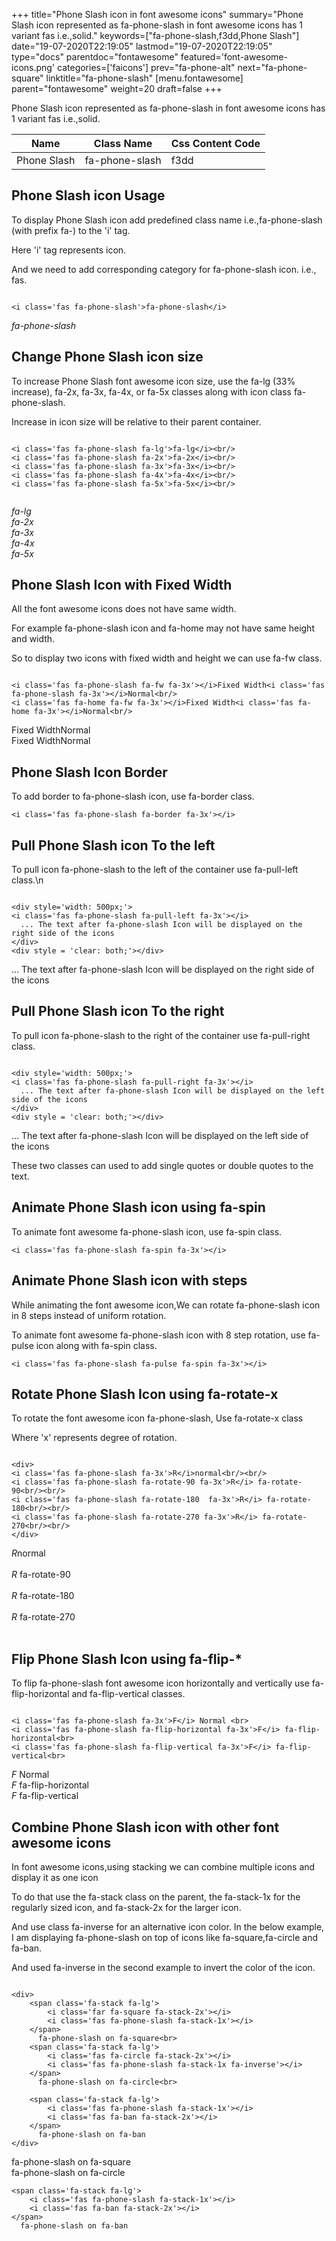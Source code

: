 +++
title="Phone Slash icon in font awesome icons"
summary="Phone Slash icon represented as fa-phone-slash in font awesome icons has 1 variant fas i.e.,solid."
keywords=["fa-phone-slash,f3dd,Phone Slash"]
date="19-07-2020T22:19:05"
lastmod="19-07-2020T22:19:05"
type="docs"
parentdoc="fontawesome"
featured='font-awesome-icons.png'
categories=['faicons']
prev="fa-phone-alt"
next="fa-phone-square"
linktitle="fa-phone-slash"
[menu.fontawesome]
parent="fontawesome"
weight=20
draft=false
+++


Phone Slash icon represented as fa-phone-slash in font awesome icons has 1 variant fas i.e.,solid.

<div class='table-responsive'><table class='table'><thead><tr><th>Name</th><th>Class Name</th><th>Css Content Code</th></tr></thead><tbody><tr><td>Phone Slash</td><td>fa-phone-slash</td><td>f3dd</td></tr></tbody></table></div>



## Phone Slash icon Usage

To display Phone Slash icon add predefined class name i.e.,fa-phone-slash (with prefix fa-) to the 'i' tag.

Here 'i' tag represents icon.

And we need to add corresponding category for fa-phone-slash icon. i.e., fas.


```

<i class='fas fa-phone-slash'>fa-phone-slash</i>
```

<i class='fas fa-phone-slash'>fa-phone-slash</i>




## Change Phone Slash icon size
To increase Phone Slash font awesome icon size, use the fa-lg (33% increase), fa-2x, fa-3x, fa-4x, or fa-5x classes along with icon class fa-phone-slash.

Increase in icon size will be relative to their parent container. 

```

<i class='fas fa-phone-slash fa-lg'>fa-lg</i><br/>
<i class='fas fa-phone-slash fa-2x'>fa-2x</i><br/>
<i class='fas fa-phone-slash fa-3x'>fa-3x</i><br/>
<i class='fas fa-phone-slash fa-4x'>fa-4x</i><br/>
<i class='fas fa-phone-slash fa-5x'>fa-5x</i><br/>
            
```

<i class='fas fa-phone-slash fa-lg'>fa-lg</i><br/>
<i class='fas fa-phone-slash fa-2x'>fa-2x</i><br/>
<i class='fas fa-phone-slash fa-3x'>fa-3x</i><br/>
<i class='fas fa-phone-slash fa-4x'>fa-4x</i><br/>
<i class='fas fa-phone-slash fa-5x'>fa-5x</i><br/>
            



## Phone Slash Icon with Fixed Width 

All the font awesome icons does not have same width.

For example fa-phone-slash icon and fa-home may not have same height and width.

So to display two icons with fixed width and height we can use fa-fw class.


```

<i class='fas fa-phone-slash fa-fw fa-3x'></i>Fixed Width<i class='fas fa-phone-slash fa-3x'></i>Normal<br/>
<i class='fas fa-home fa-fw fa-3x'></i>Fixed Width<i class='fas fa-home fa-3x'></i>Normal<br/>
```

<i class='fas fa-phone-slash fa-fw fa-3x'></i>Fixed Width<i class='fas fa-phone-slash fa-3x'></i>Normal<br/>
<i class='fas fa-home fa-fw fa-3x'></i>Fixed Width<i class='fas fa-home fa-3x'></i>Normal<br/>



## Phone Slash Icon Border 

To add border to fa-phone-slash icon, use fa-border class.


```
<i class='fas fa-phone-slash fa-border fa-3x'></i>

```
<i class='fas fa-phone-slash fa-border fa-3x'></i>





## Pull Phone Slash icon To the left

To pull icon fa-phone-slash to the left of the container use fa-pull-left class.\n

```

<div style='width: 500px;'>
<i class='fas fa-phone-slash fa-pull-left fa-3x'></i>
  ... The text after fa-phone-slash Icon will be displayed on the right side of the icons
</div>
<div style = 'clear: both;'></div>
```

<div style='width: 500px;'>
<i class='fas fa-phone-slash fa-pull-left fa-3x'></i>
  ... The text after fa-phone-slash Icon will be displayed on the right side of the icons
</div>
<div style = 'clear: both;'></div>




## Pull Phone Slash icon To the right
To pull icon fa-phone-slash to the right of the container use fa-pull-right class.

```

<div style='width: 500px;'>
<i class='fas fa-phone-slash fa-pull-right fa-3x'></i>
  ... The text after fa-phone-slash Icon will be displayed on the left side of the icons
</div>
<div style = 'clear: both;'></div>
```

<div style='width: 500px;'>
<i class='fas fa-phone-slash fa-pull-right fa-3x'></i>
  ... The text after fa-phone-slash Icon will be displayed on the left side of the icons
</div>
<div style = 'clear: both;'></div>

These two classes can used to add single quotes or double quotes to the text.


## Animate Phone Slash icon using fa-spin
To animate font awesome fa-phone-slash icon, use fa-spin class.

```
<i class='fas fa-phone-slash fa-spin fa-3x'></i>
```
<i class='fas fa-phone-slash fa-spin fa-3x'></i>




## Animate Phone Slash icon with steps
While animating the font awesome icon,We can rotate fa-phone-slash icon in 8 steps instead of uniform rotation.

To animate font awesome fa-phone-slash icon with 8 step rotation, use fa-pulse icon along with fa-spin class.


```
<i class='fas fa-phone-slash fa-pulse fa-spin fa-3x'></i>

```
<i class='fas fa-phone-slash fa-pulse fa-spin fa-3x'></i>





## Rotate Phone Slash Icon using fa-rotate-x
To rotate the font awesome icon fa-phone-slash, Use fa-rotate-x class

Where 'x' represents degree of rotation.


```

<div>
<i class='fas fa-phone-slash fa-3x'>R</i>normal<br/><br/>
<i class='fas fa-phone-slash fa-rotate-90 fa-3x'>R</i> fa-rotate-90<br/><br/> 
<i class='fas fa-phone-slash fa-rotate-180  fa-3x'>R</i> fa-rotate-180<br/><br/> 
<i class='fas fa-phone-slash fa-rotate-270 fa-3x'>R</i> fa-rotate-270<br/><br/>
</div>
```

<div>
<i class='fas fa-phone-slash fa-3x'>R</i>normal<br/><br/>
<i class='fas fa-phone-slash fa-rotate-90 fa-3x'>R</i> fa-rotate-90<br/><br/> 
<i class='fas fa-phone-slash fa-rotate-180  fa-3x'>R</i> fa-rotate-180<br/><br/> 
<i class='fas fa-phone-slash fa-rotate-270 fa-3x'>R</i> fa-rotate-270<br/><br/>
</div>




## Flip Phone Slash Icon using fa-flip-*
To flip fa-phone-slash font awesome icon horizontally and vertically use fa-flip-horizontal and fa-flip-vertical classes. 

```

<i class='fas fa-phone-slash fa-3x'>F</i> Normal <br>
<i class='fas fa-phone-slash fa-flip-horizontal fa-3x'>F</i> fa-flip-horizontal<br>
<i class='fas fa-phone-slash fa-flip-vertical fa-3x'>F</i> fa-flip-vertical<br>
```

<i class='fas fa-phone-slash fa-3x'>F</i> Normal <br>
<i class='fas fa-phone-slash fa-flip-horizontal fa-3x'>F</i> fa-flip-horizontal<br>
<i class='fas fa-phone-slash fa-flip-vertical fa-3x'>F</i> fa-flip-vertical<br>




## Combine Phone Slash icon with other font awesome icons
In font awesome icons,using stacking we can combine multiple icons and display it as one icon 

To do that use the fa-stack class on the parent, the fa-stack-1x for the regularly sized icon, and fa-stack-2x for the larger icon.

And use class fa-inverse for an alternative icon color. 
In the below example, I am displaying fa-phone-slash on top of icons like fa-square,fa-circle and fa-ban.

And used fa-inverse in the second example to invert the color of the icon.

```

<div>
    <span class='fa-stack fa-lg'>
        <i class='far fa-square fa-stack-2x'></i>
        <i class='fas fa-phone-slash fa-stack-1x'></i>
    </span>
      fa-phone-slash on fa-square<br>
    <span class='fa-stack fa-lg'>
        <i class='fas fa-circle fa-stack-2x'></i>
        <i class='fas fa-phone-slash fa-stack-1x fa-inverse'></i>
    </span>
      fa-phone-slash on fa-circle<br>

    <span class='fa-stack fa-lg'>
        <i class='fas fa-phone-slash fa-stack-1x'></i>
        <i class='fas fa-ban fa-stack-2x'></i>
    </span>
      fa-phone-slash on fa-ban
</div>
```

<div>
    <span class='fa-stack fa-lg'>
        <i class='far fa-square fa-stack-2x'></i>
        <i class='fas fa-phone-slash fa-stack-1x'></i>
    </span>
      fa-phone-slash on fa-square<br>
    <span class='fa-stack fa-lg'>
        <i class='fas fa-circle fa-stack-2x'></i>
        <i class='fas fa-phone-slash fa-stack-1x fa-inverse'></i>
    </span>
      fa-phone-slash on fa-circle<br>

    <span class='fa-stack fa-lg'>
        <i class='fas fa-phone-slash fa-stack-1x'></i>
        <i class='fas fa-ban fa-stack-2x'></i>
    </span>
      fa-phone-slash on fa-ban
</div>






